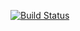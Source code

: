 [![Build Status](https://travis-ci.org/17130899/Project.svg?branch=master)](https://travis-ci.org/17130899/Project)
